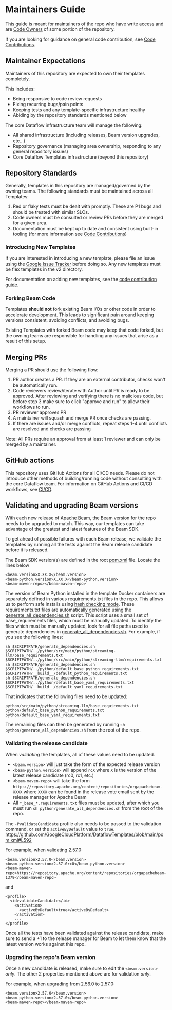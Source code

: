 # Maintainers Guide

This guide is meant for maintainers of the repo who have write access
and are [Code Owners](./code-owners.md) of some portion of the repository.

If you are looking for guidance on general code contribution, see
[Code Contributions](./code-contributions.md).

## Maintainer Expectations

Maintainers of this repository are expected to own their templates completely.

This includes:
- Being responsive to code review requests
- Fixing recurring bugs/pain points
- Keeping tests and any template-specific infrastructure healthy
- Abiding by the repository standards mentioned below

The core Dataflow infrastructure team will manage the following:

- All shared infrastructure (including releases, Beam version upgrades, etc...)
- Repository governance (managing area ownership, responding to any general repository issues)
- Core Dataflow Templates infrastructure (beyond this repository)

## Repository Standards

Generally, templates in this repository are managed/governed by the owning teams. The following standards
must be maintained across all Templates:

1) Red or flaky tests must be dealt with promptly. These are P1 bugs and should be treated with similar SLOs.
2) Code owners must be consulted or review PRs before they are merged for a given area.
3) Documentation must be kept up to date and consistent using built-in tooling (for more information see [Code Contributions](./code-contributions.md))

### Introducing New Templates

If you are interested in introducing a new template, please file an issue using the [Google Issue Tracker](https://issuetracker.google.com/issues/new?component=187168&template=0) before doing so. Any new templates must be flex templates in the v2 directory.

For documentation on adding new templates, see the [code contribution guide](./code-contributions.md).

### Forking Beam Code

Templates **should not** fork existing Beam I/Os or other code in order to accelerate development.
This leads to significant pain around keeping versions consistent, avoiding conflicts, and avoiding bugs.

Existing Templates with forked Beam code may keep that code forked, but the owning teams are responsible
for handling any issues that arise as a result of this setup.

## Merging PRs

Merging a PR should use the following flow:

1) PR author creates a PR. If they are an external contributor, checks won't be automatically run.
2) Code reviewers review/iterate with Author until PR is ready to be approved. After reviewing and verifying there is no malicious code, but before step 3 make sure to click "approve and run" to allow their workflows to run.
3) PR reviewer approves PR
4) A maintainer will squash and merge PR once checks are passing.
5) If there are issues and/or merge conflicts, repeat steps 1-4 until conflicts are resolved and checks are passing

Note: All PRs require an approval from at least 1 reviewer and can only be merged by a maintainer.

## GitHub actions

This repository uses GitHub Actions for all CI/CD needs. Please do not introduce other methods of building/running code without consulting with the core Dataflow team.
For information on GitHub Actions and CI/CD workflows, see [CI/CD](./cicd.md).

## Validating and upgrading Beam versions

With each new release of [Apache Beam](https://github.com/apache/beam), the Beam version for the repo needs to be 
upgraded to match. This way, our templates can take advantage of the greatest and latest features of the Beam SDK.

To get ahead of possible failures with each Beam release, we validate the templates by running all the tests against
the Beam release candidate before it is released.

The Beam SDK version(s) are defined in the root [pom.xml](../pom.xml) file. Locate the lines below
```
<beam.version>X.XX.X</beam.version>
<beam-python.version>X.XX.X</beam-python.version>
<beam-maven-repo></beam-maven-repo>
```

The version of Beam Python installed in the template Docker containers are separately defined in various requirements.txt files
in the repo. This allows us to perform safe installs using [hash checking mode](https://pip.pypa.io/en/stable/topics/secure-installs/).
These requirements.txt files are automatically generated using the [generate_all_dependencies.sh](https://github.com/GoogleCloudPlatform/DataflowTemplates/blob/main/python/generate_all_dependencies.sh) script.
This script uses a small set of base_requirements files, which must be manually updated.
To identify the files which must be manually updated, look for all file paths used to generate dependencies in [generate_all_dependencies.sh](https://github.com/GoogleCloudPlatform/DataflowTemplates/blob/main/python/generate_all_dependencies.sh).
For example, if you see the following lines:

```
sh $SCRIPTPATH/generate_dependencies.sh $SCRIPTPATH/../python/src/main/python/streaming-llm/base_requirements.txt $SCRIPTPATH/../python/src/main/python/streaming-llm/requirements.txt
sh $SCRIPTPATH/generate_dependencies.sh $SCRIPTPATH/../python/default_base_python_requirements.txt $SCRIPTPATH/__build__/default_python_requirements.txt
sh $SCRIPTPATH/generate_dependencies.sh $SCRIPTPATH/../python/default_base_yaml_requirements.txt $SCRIPTPATH/__build__/default_yaml_requirements.txt
```

That indicates that the following files need to be updated:

```
python/src/main/python/streaming-llm/base_requirements.txt 
python/default_base_python_requirements.txt
python/default_base_yaml_requirements.txt
```

The remaining files can then be generated by running `sh python/generate_all_dependencies.sh` from the root of the repo. 

### Validating the release candidate

When _validating_ the templates, all of these values need to be updated. 
- `<beam.version>` will just take the form of the expected release version
- `<beam-python.version>` will append `rcX` where `X` is the version of the latest release candidate (rc0, rc1, etc.)
- `<beam-maven-repo>` will take the form `https://repository.apache.org/content/repositories/orgapachebeam-XXXX` where 
`XXXX` can be found in the release vote email sent by the release manager for Apache Beam
- All `*_base_*.requirements.txt` files must be updated, after which you must run `sh python/generate_all_dependencies.sh` from the root of the repo.

The `-PvalidateCandidate` profile also needs to be passed to the validation command, or set the `activeByDefault` value
to `true`.
https://github.com/GoogleCloudPlatform/DataflowTemplates/blob/main/pom.xml#L592

For example, when validating 2.57.0:
```
<beam.version>2.57.0</beam.version>
<beam-python.version>2.57.0rc0</beam-python.version>
<beam-maven-repo>https://repository.apache.org/content/repositories/orgapachebeam-1379</beam-maven-repo>
```
and
```
<profile>
  <id>validateCandidate</id>
    <activation>
      <activeByDefault>true</activeByDefault>
    </activation>
    ...
</profile>
```

Once all the tests have been validated against the release candidate, make sure to send a +1 to the release manager for
Beam to let them know that the latest version works against this repo.

### Upgrading the repo's Beam version

Once a new candidate is released, make sure to edit the `<beam.version>` _only_. The other 2 properties mentioned 
above are for validation _only_.

For example, when upgrading from 2.56.0 to 2.57.0:
```
<beam.version>2.57.0</beam.version>
<beam-python.version>2.57.0</beam-python.version>
<beam-maven-repo></beam-maven-repo>
```
